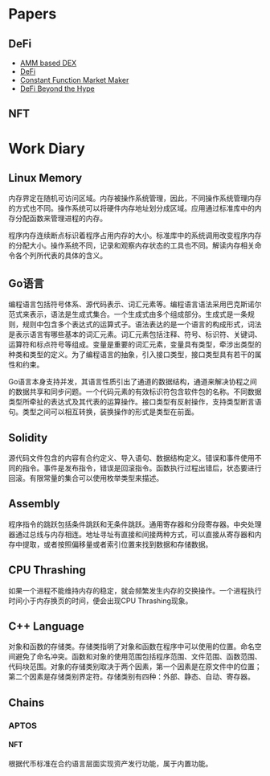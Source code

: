 # Papers

## DeFi

- [AMM based DEX](https://arxiv.org/pdf/2103.12732.pdf)
- [DeFi](https://berkeley-defi.github.io/assets/material/lec1-dawn-defi-mooc-intro-defi-f21.pdf)
- [Constant Function Market Maker](https://web.stanford.edu/~boyd/papers/pdf/cfmm.pdf)
- [DeFi Beyond the Hype](https://wifpr.wharton.upenn.edu/wp-content/uploads/2021/05/DeFi-Beyond-the-Hype.pdf)

## NFT



# Work Diary

## Linux Memory

内存界定在随机可访问区域。内存被操作系统管理，因此，不同操作系统管理内存的方式也不同。操作系统可以将硬件内存地址划分成区域。应用通过标准库中的内存分配函数来管理进程的内存。

程序内存连续断点标识着程序占用内存的大小。标准库中的系统调用改变程序内存的分配大小。操作系统不同，记录和观察内存状态的工具也不同。解读内存相关命令各个列所代表的具体的含义。

## Go语言

编程语言包括符号体系、源代码表示、词汇元素等。编程语言语法采用巴克斯诺尔范式来表示，语法是生成式集合。一个生成式由多个组成部分。生成式是一条规则，规则中包含多个表达式的运算式子。语法表达的是一个语言的构成形式，词法是表示语言有哪些基本的词汇元素。词汇元素包括注释、符号、标识符、关键词、运算符和标点符号等组成。变量是重要的词汇元素，变量具有类型，牵涉出类型的种类和类型的定义。为了编程语言的抽象，引入接口类型，接口类型具有若干的属性和约束。

Go语言本身支持并发，其语言性质引出了通道的数据结构，通道来解决协程之间的数据共享和同步问题。一个代码元素的有效标识符包含软件包的名称。不同数据类型所牵扯的表达式及其代表的运算操作。接口类型有反射操作，支持类型断言语句。类型之间可以相互转换，装换操作的形式是类型在前面。

## Solidity

源代码文件包含的内容有合约定义、导入语句、数据结构定义。错误和事件使用不同的指令。事件是发布指令，错误是回滚指令。函数执行过程出错后，状态要进行回滚。有限常量的集合可以使用枚举类型来描述。

## Assembly

程序指令的跳跃包括条件跳跃和无条件跳跃。通用寄存器和分段寄存器。中央处理器通过总线与内存相连。地址寻址有直接和间接两种方式，可以直接从寄存器和内存中提取，或者按照偏移量或者索引位置来找到数据和存储数据。

## CPU Thrashing

如果一个进程不能维持内存的稳定，就会频繁发生内存的交换操作。一个进程执行时间小于内存换页的时间，便会出现CPU Thrashing现象。

## C++ Language

对象和函数的存储类。存储类指明了对象和函数在程序中可以使用的位置。命名空间避免了命名冲突。函数和对象的使用范围包括程序范围、文件范围、函数范围、代码块范围。对象的存储类别取决于两个因素，第一个因素是在原文件中的位置；第二个因素是存储类别界定符。存储类别有四种：外部、静态、自动、寄存器。

## Chains

### APTOS 

#### NFT

根据代币标准在合约语言层面实现资产发行功能，属于内置功能。


